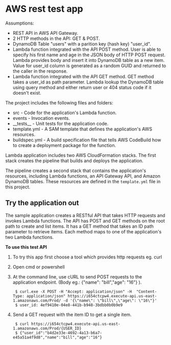# AWS rest test app
Assumptions:
  - REST API in AWS API Gateway.
  - 2 HTTP methods in the API: GET & POST.
  - DynamoDB Table "users" with a parition key (hash key) "user_id".
  - Lambda function integrated with the API POST method. User is able to specify his first name and age in the JSON body of HTTP POST request. Lambda provides body and insert it into DynamoDB table as a new item. Value for user_id column is generated as a random GUID and returned to the caller in the response.
  - Lambda function integrated with the API GET method. GET method takes a user_id as path parameter. Lambda lookup the DynamoDB table using query method and either return user or 404 status code if it doesn't exist.

The project includes the following files and folders:

- src - Code for the application's Lambda function.
- events - Invocation events.
- \_\_tests__ - Unit tests for the application code.
- template.yml - A SAM template that defines the application's AWS resources.
- buildspec.yml -  A build specification file that tells AWS CodeBuild how to create a deployment package for the function.

Lambda application includes two AWS CloudFormation stacks. The first stack creates the pipeline that builds and deploys the application.

The pipeline creates a second stack that contains the application's resources, including Lambda functions, an API Gateway API, and Amazon DynamoDB tables. These resources are defined in the `template.yml` file in this project.

## Try the application out

The sample application creates a RESTful API that takes HTTP requests and invokes Lambda functions. The API has POST and GET methods on the root path to create and list items. It has a GET method that takes an ID path parameter to retrieve items. Each method maps to one of the application's two Lambda functions.

**To use this test API**

1. To try this app first choose a tool which provides http requests eg. curl
1. Open cmd or powershell
1. At the command line, use cURL to send POST requests to the application endpoint. (Body eg.: {\"name\": \"bill\",\"age\": \"16\"} ).

        $ curl.exe -X POST -H "Accept: application/json" -H  "Content-Type: application/json" https://i654ctcpw4.execute-api.us-east-1.amazonaws.com/Prod/ -d '{\"name\": \"bill\",\"age\": \"16\"}'
        $ user_id: 4ef9410e-04e8-441b-b948-3bdbb0b0b9e9
        

1. Send a GET request with the item ID to get a single item.

        $ curl https://i654ctcpw4.execute-api.us-east-1.amazonaws.com/Prod/{USER_ID}
        $ {"user_id":"b4d2e33e-4692-4a13-b6a7-e45a51a4f9d8","name":"bill","age":"16"}



